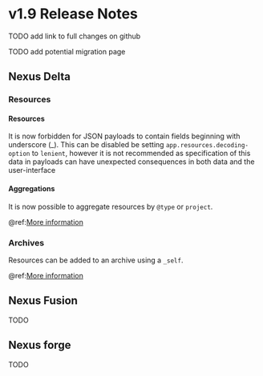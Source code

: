 # v1.9 Release Notes

TODO add link to full changes on github

TODO add potential migration page

## Nexus Delta

### Resources

#### Resources

It is now forbidden for JSON payloads to contain fields beginning with underscore (_). This can be disabled be setting `app.resources.decoding-option` to `lenient`, however it is not recommended as specification of this data in payloads can have unexpected consequences in both data and the user-interface

#### Aggregations

It is now possible to aggregate resources by `@type` or `project`.

@ref:[More information](../delta/api/resources-api.md#aggregations)

### Archives

Resources can be added to an archive using a `_self`.

@ref:[More information](../delta/api/archives-api.md#payload)

## Nexus Fusion

TODO

## Nexus forge

TODO
